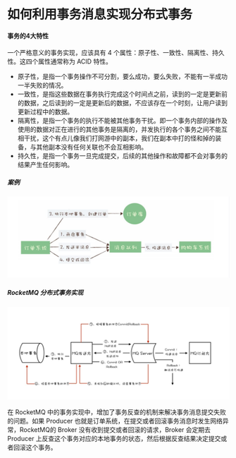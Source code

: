 # 如何利用事务消息实现分布式事务

#### 事务的4大特性

一个严格意义的事务实现，应该具有 4 个属性：原子性、一致性、隔离性、持久性。这四个属性通常称为 ACID 特性。



+ 原子性，是指一个事务操作不可分割，要么成功，要么失败，不能有一半成功一半失败的情况。
+ 一致性，是指这些数据在事务执行完成这个时间点之前，读到的一定是更新前的数据，之后读到的一定是更新后的数据，不应该存在一个时刻，让用户读到更新过程中的数据。
+ 隔离性，是指一个事务的执行不能被其他事务干扰。即一个事务内部的操作及使用的数据对正在进行的其他事务是隔离的，并发执行的各个事务之间不能互相干扰，这个有点儿像我们打网游中的副本，我们在副本中打的怪和掉的装备，与其他副本没有任何关联也不会互相影响。
+ 持久性，是指一个事务一旦完成提交，后续的其他操作和故障都不会对事务的结果产生任何影响。



##### 案例

![image-20220210150409780](../images/image-20220210150409780.png)

##### RocketMQ 分布式事务实现

![image-20220210150443874](../images/image-20220210150443874.png)

在 RocketMQ 中的事务实现中，增加了事务反查的机制来解决事务消息提交失败的问题。如果 Producer 也就是订单系统，在提交或者回滚事务消息时发生网络异常，RocketMQ的 Broker 没有收到提交或者回滚的请求，Broker 会定期去 Producer 上反查这个事务对应的本地事务的状态，然后根据反查结果决定提交或者回滚这个事务。